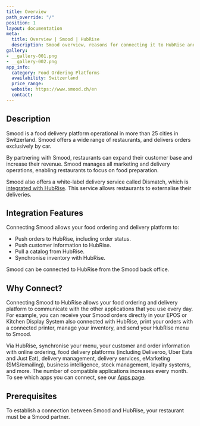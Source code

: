 ```yaml
---
title: Overview
path_override: "/"
position: 1
layout: documentation
meta:
  title: Overview | Smood | HubRise
  description: Smood overview, reasons for connecting it to HubRise and summary of integrated features. Synchronise data between your EPOS and your apps.
gallery:
- __gallery-001.png
- __gallery-002.png
app_info:
  category: Food Ordering Platforms
  availability: Switzerland
  price_range: 
  website: https://www.smood.ch/en
  contact: 
---
```


## Description

Smood is a food delivery platform operational in more than 25 cities in Switzerland. Smood offers a wide range of restaurants, and delivers orders exclusively by car.

By partnering with Smood, restaurants can expand their customer base and increase their revenue. Smood manages all marketing and delivery operations, enabling restaurants to focus on food preparation.

Smood also offers a white-label delivery service called Dismatch, which is [integrated with HubRise](/apps/smood-dismatch). This service allows restaurants to externalise their deliveries.

## Integration Features

Connecting Smood allows your food ordering and delivery platform to:

- Push orders to HubRise, including order status.
- Push customer information to HubRise.
- Pull a catalog from HubRise.
- Synchronise inventory with HubRise.

Smood can be connected to HubRise from the Smood back office.

## Why Connect?

Connecting Smood to HubRise allows your food ordering and delivery platform to communicate with the other applications that you use every day. For example, you can receive your Smood orders directly in your EPOS or Kitchen Display System also connected with HubRise, print your orders with a connected printer, manage your inventory, and send your HubRise menu to Smood.

Via HubRise, synchronise your menu, your customer and order information with online ordering, food delivery platforms (including Deliveroo, Uber Eats and Just Eat), delivery management, delivery services, eMarketing (SMS/emailing), business intelligence, stock management, loyalty systems, and more. The number of compatible applications increases every month. To see which apps you can connect, see our [Apps page](/apps).

## Prerequisites

To establish a connection between Smood and HubRise, your restaurant must be a Smood partner.
